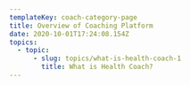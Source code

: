```yaml
---
templateKey: coach-category-page
title: Overview of Coaching Platform
date: 2020-10-01T17:24:08.154Z
topics:
  - topic:
      - slug: topics/what-is-health-coach-1
        title: What is Health Coach?
---
```


